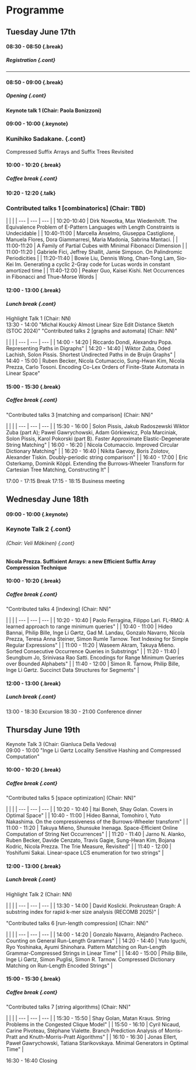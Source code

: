 <style type="text/css">
tbody { width:100%;background-color:#ddeeff;border-collapse:collapse; }
table { width:100%;background-color:#ddeeff;border-collapse:collapse; }
th { background-color:#ddeeff;color:white;width:50%;padding:1px;border:2px solid #ddeeff; }
td { padding:0px;border:2px solid #ddeeff; }
td { background-color: #c7fdb5; }
.table--bg--red {
	background-color: #ffcfdc;
}
.table--bg--yellow {
	background-color: #ffffc2;
}
.table--bg--green {
	background-color: #c7fdb5;
}
.keynote {
    background-color: #ffffc2;
    padding: 5px;
    max-width: 10%;
    border: 1px solid #000;
    border-radius: 11px;
    display: inline
}
.talk {
    background-color: #c7fdb5;
    padding: 5px;
    max-width: 10%;
    border: 1px solid #000;
    border-radius: 11px;
    display: inline
}
.break {
    background-color: #ffcfdc;
    padding: 5px;
    max-width: 10%;
    border: 1px solid #000;
    border-radius: 11px;
    display: inline
}
.cont {
    display: inline;
    margin-top: -40px;

}
</style>

# Programme


## Tuesday June 17th

#### 08:30 - 08:50 {.break}
##### Registration {.cont}

---

#### 08:50 - 09:00 {.break}
##### Opening {.cont}



#### Keynote talk 1 (Chair: Paola Bonizzoni)

#### 09:00 - 10:00 {.keynote}
### Kunihiko Sadakane.  {.cont}
Compressed Suffix Arrays and Suffix Trees Revisited


#### 10:00 - 10:20 {.break}
##### Coffee break {.cont}
  
#### 10:20 - 12:20 {.talk}
### Contributed talks 1 [combinatorics] (Chair: TBD)

| <a></a> | <a></a> |
| --- | --- | --- |
| 10:20-10:40 | Dirk Nowotka, Max Wiedenhöft. The Equivalence Problem of E-Pattern Languages with Length Constraints is Undecidable |
| 10:40-11:00 | Marcella Anselmo, Giuseppa Castiglione, Manuela Flores, Dora Giammarresi, Maria Madonia, Sabrina Mantaci. |
| 11:00-11:20 | A Family of Partial Cubes with Minimal Fibonacci Dimension |
| 11:00-11:20 | Gabriele Fici, Jeffrey Shallit, Jamie Simpson. On Palindromic Periodicities |
| 11:20-11:40 | Bowie Liu, Dennis Wong, Chan-Tong Lam, Sio-Kei Im. Generating a cyclic 2-Gray code for Lucas words in constant amortized time |
| 11:40-12:00 | Peaker Guo, Kaisei Kishi.  Net Occurrences in Fibonacci and Thue-Morse Words |


#### 12:00 - 13:00 {.break}
##### Lunch break {.cont}

Highlight Talk 1 (Chair: NN)	
13:30 - 14:00	"Michal Koucký 
Almost Linear Size Edit Distance Sketch (STOC 2024)"
"Contributed talks 2 [graphs and automata]
(Chair: NN)"	

| <a></a> | <a></a> |
| --- | --- | --- |
| 14:00 - 14:20 | Riccardo Dondi, Alexandru Popa.  Representing Paths in Digraphs"
| 14:20 - 14:40 | Wiktor Zuba, Oded Lachish, Solon Pissis. Shortest Undirected Paths in de Bruijn Graphs"
| 14:40 - 15:00 | Ruben Becker, Nicola Cotumaccio, Sung-Hwan Kim, Nicola Prezza, Carlo Tosoni. Encoding Co-Lex Orders of Finite-State Automata in Linear Space"
	
#### 15:00 - 15:30 {.break}
##### Coffee break {.cont}
	
"Contributed talks 3 [matching and comparison]
(Chair: NN)"	

| <a></a> | <a></a> |
| --- | --- | --- |
| 15:30 - 16:00 | Solon Pissis, Jakub Radoszewski Wiktor Zuba (part A); Pawel Gawrychowski, Adam Górkiewicz, Pola Marciniak, Solon Pissis, Karol Pokorski (part B).  Faster Approximate Elastic-Degenerate String Matching"
| 16:00 - 16:20 | Nicola Cotumaccio. Improved Circular Dictionary Matching" |
| 16:20 - 16:40 | Nikita Gaevoy, Boris Zolotov, Alexander Tiskin. Doubly-periodic string comparison" |
| 16:40 - 17:00 | Eric Osterkamp, Dominik Köppl. Extending the Burrows-Wheeler Transform for Cartesian Tree Matching, Constructing It" |
	
17:00 - 17:15	Break
17:15 - 18:15	Business meeting
	
## Wednesday June 18th


#### 09:00 - 10:00 {.keynote}
### Keynote Talk 2 {.cont}
###### (Chair: Veli Mäkinen)  {.cont}
 
#### Nicola Prezza. Suffixient Arrays: a new Efficient Suffix Array Compression Technique
	
#### 10:00 - 10:20 {.break}
##### Coffee break {.cont}
	
"Contributed talks 4 [indexing]
(Chair: NN)"	

| <a></a> | <a></a> |
| --- | --- | --- |
| 10:20 - 10:40 | Paolo Ferragina, Filippo Lari. FL-RMQ: A learned approach to range minimum queries" |
| 10:40 - 11:00 | Hideo Bannai, Philip Bille, Inge Li Gørtz, Gad M. Landau, Gonzalo Navarro, Nicola Prezza, Teresa Anna Steiner, Simon Rumle Tarnow. Text Indexing for Simple Regular Expressions" |
| 11:00 - 11:20 | Waseem Akram, Takuya Mieno. Sorted Consecutive Occurrence Queries in Substrings" |
| 11:20 - 11:40 | Seungbum Jo, Srinivasa Rao Satti. Encodings for Range Minimum Queries over Bounded Alphabets" |
| 11:40 - 12:00 | Simon R. Tarnow, Philip Bille, Inge Li Gørtz. Succinct Data Structures for Segments" |
	
#### 12:00 - 13:00 {.break}
##### Lunch break {.cont}

13:00 - 18:30	Excursion
18:30 - 21:00	Conference dinner
	
## Thursday June 19th

Keynote Talk 3 (Chair: Gianluca Della Vedova)	
09:00 - 10:00	"Inge Li Gørtz
Locality Sensitive Hashing and Compressed Computation"
	
#### 10:00 - 10:20 {.break}
##### Coffee break {.cont}
	
"Contributed talks 5 [space optimization]
(Chair: NN)"	

| <a></a> | <a></a> |
| --- | --- | --- |
| 10:20 - 10:40 | Itai Boneh, Shay Golan. Covers in Optimal Space" |
| 10:40 - 11:00 | Hideo Bannai, Tomohiro I, Yuto Nakashima. On the compressiveness of the Burrows-Wheeler transform" |
| 11:00 - 11:20 | Takuya Mieno, Shunsuke Inenaga. Space-Efficient Online Computation of String Net Occurrences" |
| 11:20 - 11:40 | Jarno N. Alanko, Ruben Becker, Davide Cenzato, Travis Gagie, Sung-Hwan Kim, Bojana Kodric, Nicola Prezza.  The Trie Measure, Revisited" |
| 11:40 - 12:00 | Yoshifumi Sakai. Linear-space LCS enumeration for two strings" |
	
#### 12:00 - 13:00 {.break}
##### Lunch break {.cont}
	
Highlight Talk 2 (Chair: NN)	

| <a></a> | <a></a> |
| --- | --- | --- |
| 13:30 - 14:00 | David Koslicki. Prokrustean Graph: A substring index for rapid k-mer size analysis (RECOMB 2025)" |

"Contributed talks 6 [run-length compression]
(Chair: NN)"	

| <a></a> | <a></a> |
| --- | --- | --- |
| 14:00 - 14:20 | Gonzalo Navarro, Alejandro Pacheco. Counting on General Run-Length Grammars" |
| 14:20 - 14:40 | Yuto Iguchi, Ryo Yoshinaka, Ayumi Shinohara. Pattern Matching on Run-Length Grammar-Compressed Strings in Linear Time" |
| 14:40 - 15:00 | Philip Bille, Inge Li Gørtz, Simon Puglisi, Simon R. Tarnow. Compressed Dictionary Matching on Run-Length Encoded Strings" |
	
#### 15:00 - 15:30 {.break}
##### Coffee break {.cont}
	
"Contributed talks 7 [string algorithms]
(Chair: NN)"	

| <a></a> | <a></a> |
| --- | --- | --- |
| 15:30 - 15:50 | Shay Golan, Matan Kraus. String Problems in the Congested Clique Model" |
| 15:50 - 16:10 | Cyril Nicaud, Carine Pivoteau, Stéphane Vialette. Branch Prediction Analysis of Morris-Pratt and Knuth-Morris-Pratt Algorithms" |
| 16:10 - 16:30 | Jonas Ellert, Paweł Gawrychowski, Tatiana Starikovskaya.  Minimal Generators in Optimal Time" |
	
16:30 - 16:40	Closing
